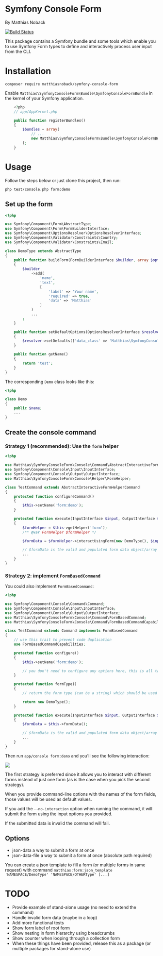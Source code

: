 # Symfony Console Form

By Matthias Noback

[![Build Status](https://travis-ci.org/matthiasnoback/symfony-console-form.svg?branch=master)](https://travis-ci.org/matthiasnoback/symfony-console-form)

This package contains a Symfony bundle and some tools which enable you to use Symfony Form types to define and
interactively process user input from the CLI.

# Installation

    composer require matthiasnoback/symfony-console-form

Enable `Matthias\SymfonyConsoleForm\Bundle\SymfonyConsoleFormBundle` in the kernel of your Symfony application.
```php
    <?php
    // app/AppKernel.php

    public function registerBundles()
    {
        $bundles = array(
            // ...
            new Matthias\SymfonyConsoleForm\Bundle\SymfonyConsoleFormBundle(),
        );
    }
```

# Usage

Follow the steps below or just clone this project, then run:

    php test/console.php form:demo

## Set up the form

```php
<?php

use Symfony\Component\Form\AbstractType;
use Symfony\Component\Form\FormBuilderInterface;
use Symfony\Component\OptionsResolver\OptionsResolverInterface;
use Symfony\Component\Validator\Constraints\Country;
use Symfony\Component\Validator\Constraints\Email;

class DemoType extends AbstractType
{
    public function buildForm(FormBuilderInterface $builder, array $options)
    {
        $builder
            ->add(
                'name',
                'text',
                [
                    'label' => 'Your name',
                    'required' => true,
                    'data' => 'Matthias'
                ]
            )
            ...
        ;
    }

    public function setDefaultOptions(OptionsResolverInterface $resolver)
    {
        $resolver->setDefaults(['data_class' => 'Matthias\SymfonyConsoleForm\Tests\Data\Demo']);
    }

    public function getName()
    {
        return 'test';
    }
}
```

The corresponding `Demo` class looks like this:

```php
<?php

class Demo
{
    public $name;
    ...
}
```

## Create the console command

### Strategy 1 (recommended): Use the `form` helper

```php
<?php

use Matthias\SymfonyConsoleForm\Console\Command\AbstractInteractiveFormHelperCommand;
use Symfony\Component\Console\Input\InputInterface;
use Symfony\Component\Console\Output\OutputInterface;
use Matthias\SymfonyConsoleForm\Console\Helper\FormHelper;

class TestCommand extends AbstractInteractiveFormHelperCommand
{
    protected function configureCommand()
    {
        $this->setName('form:demo');
    }

    protected function execute(InputInterface $input, OutputInterface $output)
    {
        $formHelper = $this->getHelper('form');
        /** @var FormHelper $formHelper */

        $formData = $formHelper->interactUsingForm(new DemoType(), $input, $output);

        // $formData is the valid and populated form data object/array
        ...
    }
}
```

### Strategy 2: implement `FormBasedCommand`

You could also implement `FormBasedCommand`:

```php
<?php

use Symfony\Component\Console\Command\Command;
use Symfony\Component\Console\Input\InputInterface;
use Symfony\Component\Console\Output\OutputInterface;
use Matthias\SymfonyConsoleForm\Console\Command\FormBasedCommand;
use Matthias\SymfonyConsoleForm\Console\Command\FormBasedCommandCapabilities;

class TestCommand extends Command implements FormBasedCommand
{
    // use this trait to prevent code duplication
    use FormBasedCommandCapabilities;

    protected function configure()
    {
        $this->setName('form:demo');

        // you don't need to configure any options here, this is all taken care of
    }

    protected function formType()
    {
        // return the form type (can be a string) which should be used for interaction with the user

        return new DemoType();
    }

    protected function execute(InputInterface $input, OutputInterface $output)
    {
        $formData = $this->formData();

        // $formData is the valid and populated form data object/array
        ...
    }
}
```

Then run `app/console form:demo` and you'll see the following interaction:

![](doc/interaction.png)

The first strategy is preferred since it allows you to interact with different forms instead of just one form (as is
the case when you pick the second strategy).

When you provide command-line options with the names of the form fields, those values will be used as default values.

If you add the `--no-interaction` option when running the command, it will submit the form using the input options you provided.

If the submitted data is invalid the command will fail.

## Options

- json-data a way to submit a form at once
- json-data-file a way to submit a form at once (absolute path required)

You can create a json template to fill a form (or multiple forms in same request) with command `matthias:form:json_template 'NAMESPACE/DemoType' 'NAMESPACE/OTHERType' [...]`

# TODO

- Provide example of stand-alone usage (no need to extend the command)
- Handle invalid form data (maybe in a loop)
- Add more functional tests
- Show form label of root form
- Show nesting in form hierarchy using breadcrumbs
- Show counter when looping through a collection form
- When these things have been provided, release this as a package (or multiple packages for stand-alone use)
